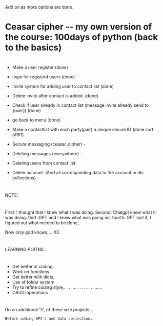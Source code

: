 Add on as more options are done.

#

# Ceasar cipher -- my own version of the course: 100days of python (back to the basics)

#

- Make a user register (done)
- login for registerd users (done)
- Invite system for adding user to contact list (done)
- Delete invite after contact is added. (done)
- Check if user already in contact list (message invite already send to {user}) (done)
- go back to menu (done)
- Make a contactlist with each party(pair) a unique secure ID (done sort offfff)
- Secure messaging (ceasar_cipher) -

- Deleting messages (everywhere) -
- Deleting users from contact list
- Delete account. (And all corresponding data to the account in db-collections) -

#

NOTE:

#

First: I thought that I knew what I was doing.
Second: Chatgpt knew what it was doing.
thirt: GPT and I knew what was going on.
fourth: GPT lost it, I figured out what needed to be done,

Now only god knows,... XD

#

LEARNING POITNS :

#

- Get better at coding.
- Work on functions
- Get better with dicts,.
- Use of folder system
- Try to refine coding style,. . . .... . . .. . . . .......
- CRUD-operations

#

Do an additional '3', of these size projects,..

    Before adding API's and data collection.
